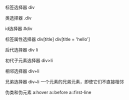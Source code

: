 标签选择器
div  

类选择器
.div

id选择器
#div

标签属性选择器
div[title]
div[title = 'hello']

后代选择器
div li

初代子元素选择器
div>li

相邻选择器
div+li

兄弟选择器
div~li 一个元素的兄弟元素，即使它们不直接相邻

伪类和伪元素
a:hover
a::before
a::first-line